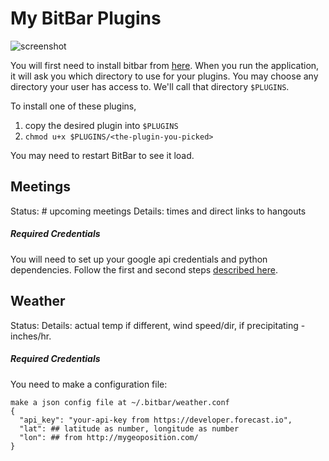 # My BitBar Plugins

![screenshot](http://i.imgur.com/Sv3BzD7.png)

You will first need to install bitbar from [here](https://github.com/matryer/bitbar/releases). 
When you run the application, it will ask you which directory to use for 
your plugins. You may choose any directory your user has access to. We'll call that directory `$PLUGINS`.

To install one of these plugins,
  1. copy the desired plugin into `$PLUGINS`
  2. `chmod u+x $PLUGINS/<the-plugin-you-picked>`

You may need to restart BitBar to see it load.

## Meetings

Status: # upcoming meetings
Details: times and direct links to hangouts

##### Required Credentials
You will need to set up your google api credentials and python dependencies. Follow the first and second steps [described here](https://developers.google.com/google-apps/calendar/quickstart/python).

## Weather

Status: <Feel Temp> <Icon for weather>
Details: actual temp if different, wind speed/dir, if precipitating - inches/hr.

##### Required Credentials

You need to make a configuration file:
```
make a json config file at ~/.bitbar/weather.conf
{
  "api_key": "your-api-key from https://developer.forecast.io",
  "lat": ## latitude as number, longitude as number
  "lon": ## from http://mygeoposition.com/
}
```
